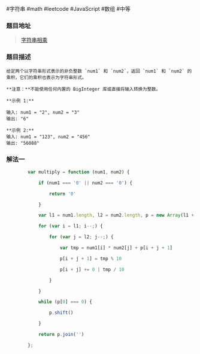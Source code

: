 #字符串 #math #leetcode #JavaScript #数组 #中等 
### 题目地址
>  [字符串相乘](https://leetcode.cn/problems/multiply-strings/description/ "https://leetcode.cn/problems/multiply-strings/description/")

### 题目描述

```
给定两个以字符串形式表示的非负整数 `num1` 和 `num2`，返回 `num1` 和 `num2` 的乘积，它们的乘积也表示为字符串形式。

**注意：**不能使用任何内置的 BigInteger 库或直接将输入转换为整数。

**示例 1:**

输入: num1 = "2", num2 = "3"
输出: "6"

**示例 2:**
输入: num1 = "123", num2 = "456"
输出: "56088"
```

### 解法一
```javascript
        var multiply = function (num1, num2) {

            if (num1 === '0' || num2 === '0') {

                return '0'

            }

            var l1 = num1.length, l2 = num2.length, p = new Array(l1 + l2).fill(0)

            for (var i = l1; i--;) {

                for (var j = l2; j--;) {

                    var tmp = num1[i] * num2[j] + p[i + j + 1]

                    p[i + j + 1] = tmp % 10

                    p[i + j] += 0 | tmp / 10

                }

            }

            while (p[0] === 0) {

                p.shift()

            }

            return p.join('')

        };
```
